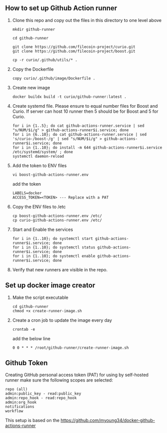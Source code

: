 ## How to set up Github Action runner
1. Clone this repo and copy out the files in this directory to one level above
    ```shell
    mkdir github-runner
    
    cd github-runner
    
    git clone https://github.com/filecoin-project/curio.git
    git clone https://github.com/filecoin-project/boost.git
    
    cp -r curio/.github/utils/* .
    ```
2. Copy the Dockerfile

    ```shell
    copy curio/.github/image/Dockerfile .
    ```

3. Create new image

    ```shell
    docker buildx build -t curio/github-runner:latest .
    ```

4. Create systemd file. Please ensure to equal number files for Boost and Curio. If server can host 10 runner then 5 should be for Boost and 5 for Curio.

    ```shell
    for i in {1..5}; do cat github-actions-runner.service | sed "s/NUM/$i/g" > github-actions-runner$i.service; done
    for i in {6..10}; do cat github-actions-runner.service | sed 's/curio-/boost-/g' | sed "s/NUM/$i/g" > github-actions-runner$i.service; done
    for i in {1..10}; do install -m 644 github-actions-runner$i.service /etc/systemd/system/ ; done
    systemctl daemon-reload
    ```
5. Add the token to ENV files

    ```shell
    vi boost-github-actions-runner.env
    ```
   add the token
    ```text
    LABELS=docker
    ACCESS_TOKEN=<TOKEN> --- Replace with a PAT
    ```

6. Copy the ENV files to /etc

    ```shell
    cp boost-github-actions-runner.env /etc/
    cp curio-github-actions-runner.env /etc/
    ```

7. Start and Enable the services
    ```shell
    for i in {1..10}; do systemctl start github-actions-runner$i.service; done
    for i in {1..10}; do systemctl status github-actions-runner$i.service; done
    for i in {1..10}; do systemctl enable github-actions-runner$i.service; done
    ```

8. Verify that new runners are visible in the repo.

## Set up docker image creator
1. Make the script executable
    ```shell
    cd github-runner
    chmod +x create-runner-image.sh
    ```
2. Create a cron job to update the image every day
    ```shell
    crontab -e
    ```
   add the below line
    ```shell
    0 0 * * * /root/github-runner/create-runner-image.sh
    ```

## Github Token
Creating GitHub personal access token (PAT) for using by self-hosted runner make sure the following scopes are selected:

```text
repo (all)
admin:public_key - read:public_key
admin:repo_hook - read:repo_hook
admin:org_hook
notifications
workflow
```

This setup is based on the https://github.com/myoung34/docker-github-actions-runner